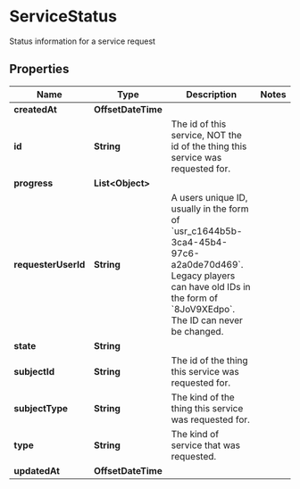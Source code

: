

# ServiceStatus

Status information for a service request

## Properties

| Name | Type | Description | Notes |
|------------ | ------------- | ------------- | -------------|
|**createdAt** | **OffsetDateTime** |  |  |
|**id** | **String** | The id of this service, NOT the id of the thing this service was requested for. |  |
|**progress** | **List&lt;Object&gt;** |  |  |
|**requesterUserId** | **String** | A users unique ID, usually in the form of &#x60;usr_c1644b5b-3ca4-45b4-97c6-a2a0de70d469&#x60;. Legacy players can have old IDs in the form of &#x60;8JoV9XEdpo&#x60;. The ID can never be changed. |  |
|**state** | **String** |  |  |
|**subjectId** | **String** | The id of the thing this service was requested for. |  |
|**subjectType** | **String** | The kind of the thing this service was requested for. |  |
|**type** | **String** | The kind of service that was requested. |  |
|**updatedAt** | **OffsetDateTime** |  |  |



